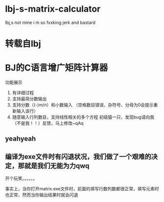 # lbj-s-matrix-calculator
lbj,s not mine i m so fxxking jerk and bastard

# 转载自lbj

# BJ的C语言增广矩阵计算器

功能展示
 
1.	有详细过程
2.	支持最简分数输出
3.	支持分数（(-)m/n）和小数输入
（空格数目错误、杂符号、分母为0会提示重新输入该行）
4.	随意输入行列数目，支持线性相关的多个方程 
初级猿一只，发现bug请向我（不是我！！）反馈，马上修改~qAq

## yeahyeah

## 编译为exe文件时有闪退状况，我们做了一个艰难的决定，那就是我们无能为力qwq

开个玩笑。。。。。。

事实上，当你打开matrix.exe文件时，前面的填写行数列数都很正常，填写元素时也正常，然而当你输出结果时就会闪退
